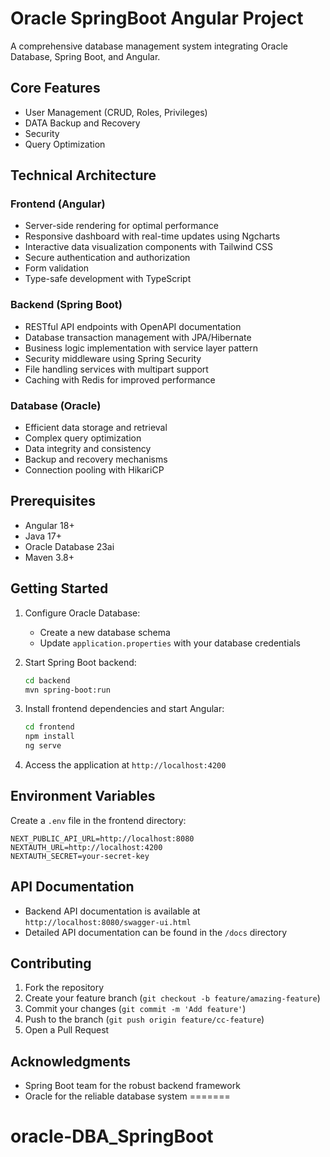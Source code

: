 
# Oracle SpringBoot Angular Project

A comprehensive database management system integrating Oracle Database, Spring Boot, and Angular.

## Core Features

- User Management (CRUD, Roles, Privileges)
- DATA Backup and Recovery
- Security
- Query Optimization

## Technical Architecture

### Frontend (Angular)
- Server-side rendering for optimal performance
- Responsive dashboard with real-time updates using Ngcharts
- Interactive data visualization components with Tailwind CSS
- Secure authentication and authorization 
- Form validation 
- Type-safe development with TypeScript

### Backend (Spring Boot)
- RESTful API endpoints with OpenAPI documentation
- Database transaction management with JPA/Hibernate
- Business logic implementation with service layer pattern
- Security middleware using Spring Security
- File handling services with multipart support
- Caching with Redis for improved performance

### Database (Oracle)
- Efficient data storage and retrieval
- Complex query optimization
- Data integrity and consistency
- Backup and recovery mechanisms
- Connection pooling with HikariCP

## Prerequisites

- Angular 18+
- Java 17+
- Oracle Database 23ai
- Maven 3.8+

## Getting Started



1. Configure Oracle Database:
    - Create a new database schema
    - Update `application.properties` with your database credentials

2. Start Spring Boot backend:
   ```bash
   cd backend
   mvn spring-boot:run
   ```

3. Install frontend dependencies and start Angular:
   ```bash
   cd frontend
   npm install
   ng serve
   ```

4. Access the application at `http://localhost:4200`

## Environment Variables

Create a `.env` file in the frontend directory:

```env
NEXT_PUBLIC_API_URL=http://localhost:8080
NEXTAUTH_URL=http://localhost:4200
NEXTAUTH_SECRET=your-secret-key
```

## API Documentation

- Backend API documentation is available at `http://localhost:8080/swagger-ui.html`
- Detailed API documentation can be found in the `/docs` directory

## Contributing

1. Fork the repository
2. Create your feature branch (`git checkout -b feature/amazing-feature`)
3. Commit your changes (`git commit -m 'Add feature'`)
4. Push to the branch (`git push origin feature/cc-feature`)
5. Open a Pull Request



## Acknowledgments
- Spring Boot team for the robust backend framework
- Oracle for the reliable database system
=======
# oracle-DBA_SpringBoot

